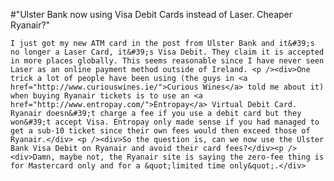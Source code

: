 #"Ulster Bank now using Visa Debit Cards instead of Laser. Cheaper Ryanair?"


    I just got my new ATM card in the post from Ulster Bank and it&#39;s no longer a Laser Card, it&#39;s Visa Debit. They claim it is accepted in more places globally. This seems reasonable since I have never seen Laser as an online payment method outside of Ireland. <p /><div>One trick a lot of people have been using (the guys in <a href="http://www.curiouswines.ie/">Curious Wines</a> told me about it) when buying Ryanair tickets is to use an <a href="http://www.entropay.com/">Entropay</a> Virtual Debit Card. Ryanair doesn&#39;t charge a fee if you use a debit card but they won&#39;t accept Visa. Entropay only made sense if you had managed to get a sub-10 ticket since their own fees would then exceed those of Ryanair.</div> <p /><div>So the question is, can we now use the Ulster Bank Visa Debit on Ryanair and avoid their card fees?</div><p /><div>Damn, maybe not, the Ryanair site is saying the zero-fee thing is for Mastercard only and for a &quot;limited time only&quot;.</div>
  
